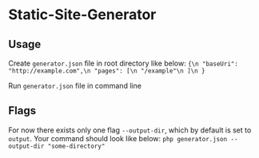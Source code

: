 # Static-Site-Generator


## Usage

Create `generator.json` file in root directory like below:
`{\n
	"baseUri": "http://example.com",\n
	"pages": [\n
		"/example"\n
	]\n
}`

Run `generator.json` file in command line


## Flags

For now there exists only one flag `--output-dir`, which by default is set to `output`. Your command should look like below:
`php generator.json --output-dir "some-directory"`